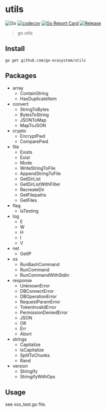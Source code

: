 # utils

![Go](https://github.com/go-ecosystem/utils/workflows/Go/badge.svg)
[![codecov](https://codecov.io/gh/go-ecosystem/utils/branch/master/graph/badge.svg)](https://codecov.io/gh/go-ecosystem/utils)
[![Go Report Card](https://goreportcard.com/badge/github.com/go-ecosystem/utils)](https://goreportcard.com/report/github.com/go-ecosystem/utils)
[![Release](https://img.shields.io/github/release/go-ecosystem/utils.svg)](https://github.com/go-ecosystem/utils/releases)

> go utils

## Install

```shell
go get github.com/go-ecosystem/utils
```

## Packages

- array
  - ContainString
  - HasDuplicateItem
- convert
  - StringToBytes
  - BytesToString
  - JSONToMap
  - MapToJSON
- crypto
  - EncryptPwd
  - ComparePwd
- file
  - Exists
  - Exist
  - Mode
  - WriteStringToFile
  - AppendStringToFile
  - GetDirList
  - GetDirListWithFilter
  - RecreateDir
  - GetFilepaths
  - GetFiles
- flag
  - IsTesting
- log
  - E
  - W
  - H
  - I
  - V
- net
  - GetIP
- os
  - RunBashCommand
  - RunCommand
  - RunCommandWithStdin
- response
  - UnknownError
  - DBConnectError
  - DBOperationError
  - RequestParamError
  - TokenInvalidError
  - PermissionDeniedError
  - JSON
  - OK
  - Err
  - Abort
- strings
  - Capitalize
  - IsCapitalize
  - SplitToChunks
  - Rand
- version
  - Stringify
  - StringifyWithOps

## Usage

see xxx_test.go file.
